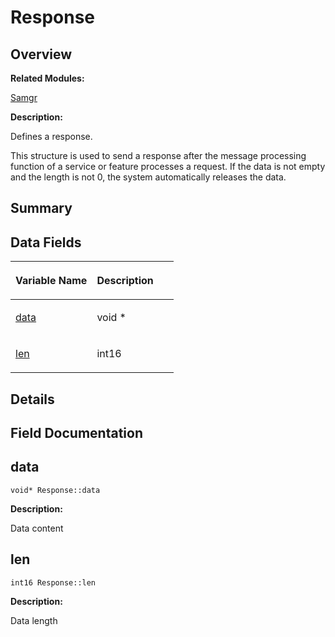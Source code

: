 # Response<a name="EN-US_TOPIC_0000001055355046"></a>

## **Overview**<a name="section1679533437191901"></a>

**Related Modules:**

[Samgr](samgr.md)

**Description:**

Defines a response. 

This structure is used to send a response after the message processing function of a service or feature processes a request. If the data is not empty and the length is not 0, the system automatically releases the data. 

## **Summary**<a name="section755864192191901"></a>

## Data Fields<a name="pub-attribs"></a>

<a name="table199745053191901"></a>
<table><thead align="left"><tr id="row1601124212191901"><th class="cellrowborder" valign="top" width="50%" id="mcps1.1.3.1.1"><p id="p1724101383191901"><a name="p1724101383191901"></a><a name="p1724101383191901"></a>Variable Name</p>
</th>
<th class="cellrowborder" valign="top" width="50%" id="mcps1.1.3.1.2"><p id="p321092216191901"><a name="p321092216191901"></a><a name="p321092216191901"></a>Description</p>
</th>
</tr>
</thead>
<tbody><tr id="row1551085938191901"><td class="cellrowborder" valign="top" width="50%" headers="mcps1.1.3.1.1 "><p id="p565777687191901"><a name="p565777687191901"></a><a name="p565777687191901"></a><a href="response.md#a771bd5a2dd1f2d8be9928af7c0fe37a0">data</a></p>
</td>
<td class="cellrowborder" valign="top" width="50%" headers="mcps1.1.3.1.2 "><p id="p284300732191901"><a name="p284300732191901"></a><a name="p284300732191901"></a>void * </p>
</td>
</tr>
<tr id="row524105329191901"><td class="cellrowborder" valign="top" width="50%" headers="mcps1.1.3.1.1 "><p id="p871742611191901"><a name="p871742611191901"></a><a name="p871742611191901"></a><a href="response.md#a7a20e7a28a2be1427111d8f03828bb7e">len</a></p>
</td>
<td class="cellrowborder" valign="top" width="50%" headers="mcps1.1.3.1.2 "><p id="p1458648403191901"><a name="p1458648403191901"></a><a name="p1458648403191901"></a>int16 </p>
</td>
</tr>
</tbody>
</table>

## **Details**<a name="section1634049126191901"></a>

## **Field Documentation**<a name="section877253065191901"></a>

## data<a name="a771bd5a2dd1f2d8be9928af7c0fe37a0"></a>

```
void* Response::data
```

 **Description:**

Data content 

## len<a name="a7a20e7a28a2be1427111d8f03828bb7e"></a>

```
int16 Response::len
```

 **Description:**

Data length 

